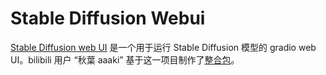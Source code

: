 # Stable Diffusion Webui

[Stable Diffusion web UI](https://github.com/AUTOMATIC1111/stable-diffusion-webui) 是一个用于运行 Stable Diffusion 模型的 gradio web UI。bilibili 用户 “秋葉 aaaki” 基于这一项目制作了[整合包](https://www.bilibili.com/video/BV1iM4y1y7oA/)。
